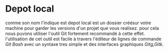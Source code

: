 # Depot local

comme son nom l'indique est depot local est un dossier créésur votre machine pour garder les versions d'un projet que vous realisez.
pour cela nous puvons utiliser l'outil Git fortement recommandé à cette effet. l'utilisation de cet outil est facile à travers 
l'éditeur de lignes de commande *Git Bash* avec un syntaxe tres simple et des interfaces graphiques *Gitg,Gitk*.
 
